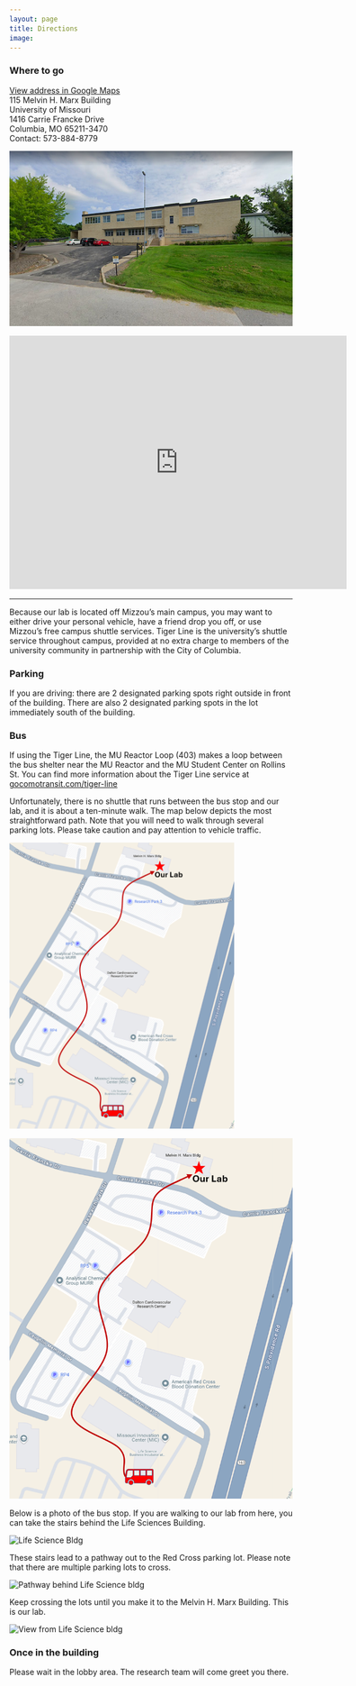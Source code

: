 ```yaml
---
layout: page
title: Directions
image: 
---
```


### Where to go
[View address in Google Maps](https://goo.gl/maps/qyhsaqvywLMfFqir7)  
115 Melvin H. Marx Building  
University of Missouri  
1416 Carrie Francke Drive  
Columbia, MO 65211-3470  
Contact: 573-884-8779  




![University of Missouri MARX Building](/assets/images/marx_bldg.png)


<iframe src="https://www.google.com/maps/embed?pb=!1m18!1m12!1m3!1d3103.5607348885005!2d-92.34076848466007!3d38.9340164795651!2m3!1f0!2f0!3f0!3m2!1i1024!2i768!4f13.1!3m3!1m2!1s0x87dcb7b2693516e3%3A0xa01c979c4fa73e60!2sBrain%20Imaging%20Center%20University%20of%20Missouri!5e0!3m2!1sen!2sus!4v1648562985599!5m2!1sen!2sus" width="600" height="450" style="border:0;" allowfullscreen="" loading="lazy" referrerpolicy="no-referrer-when-downgrade"></iframe>



----

Because our lab is located off Mizzou’s main campus, you may want to either drive your personal vehicle, have a friend drop you off, or use Mizzou’s free campus shuttle services. Tiger Line is the university’s shuttle service throughout campus, provided at no extra charge to members of the university community in partnership with the City of Columbia.


### Parking

If you are driving: there are 2 designated parking spots right outside in front of the building. There are also 2 designated parking spots in the lot immediately south of the building.


### Bus

If using the Tiger Line, the MU Reactor Loop (403) makes a loop between the bus shelter near the MU Reactor and the MU Student Center on Rollins St. You can find more information about the Tiger Line service at [gocomotransit.com/tiger-line](https://www.gocomotransit.com/tiger-line/)

Unfortunately, there is no shuttle that runs between the bus stop and our lab, and it is about a ten-minute walk. The map below depicts the most straightforward path. Note that you will need to walk through several parking lots. Please take caution and pay attention to vehicle traffic.

<span class="image small"><img src="/assets/images/maptobldgfrombus.png" alt="" width="400"/></span>


![Map to bldg from bus stop](/assets/images/maptobldgfrombus.png)

Below is a photo of the bus stop. If you are walking to our lab from here, you can take the stairs behind the Life Sciences Building.

![Life Science Bldg](/assets/images/lifesciencebldg.png)

These stairs lead to a pathway out to the Red Cross parking lot. Please note that there are multiple parking lots to cross.

![Pathway behind Life Science bldg](/assets/images/pathwaylifesciencebldg.png)

Keep crossing the lots until you make it to the Melvin H. Marx Building. This is our lab. 

![View from Life Science bldg](/assets/images/viewfromlifesciencebldg.png)


### Once in the building

Please wait in the lobby area. The research team will come greet you there.